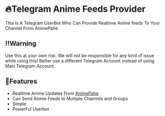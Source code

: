 # 🔥Telegram Anime Feeds Provider
This Is A Telegram UserBot Who Can Provide Realtime Anime feeds To Your Channel From AnimePahe

## ‼️Warning
Use this at your own risk. We will not be responsible for any kind of issue while using this! Better use a different Telegram Account instead of using Main Telegram Account.

## 🌸Features
- Realtime Anime Updates From [AnimePahe](http://animepahe.com/)
- Can Send Anime Feeds to Multiple Channels and Groups
- Simple
- PowerFul Userbot
